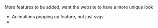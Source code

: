 More features to be added, want the website to have a more unique look
- Animations popping up feature, not just svgs
- 

